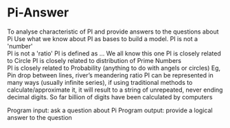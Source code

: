 # Pi-Answer
To analyse characteristic of PI and provide answers to the questions about Pi
Use what we know about PI as bases to build a model.
PI is not a 'number'	
PI is not a 'ratio'	
PI is defined as …	We all know this one
PI is closely related to Circle	
PI is closely related to distribution of Prime Numbers	
PI is closely related to Probability (anything to do with angels or circles)	Eg, Pin drop between lines, river’s meandering ratio 
PI can be represented in many ways (usually infinite series), if using traditional methods to calculate/approximate it, it will result to a string of unrepeated, never ending decimal digits.	So far billion of digits have been calculated by computers

Program input:   ask a question about Pi 
Program output:  provide a logical answer to the question 
